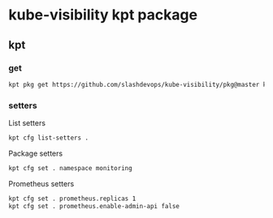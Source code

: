 # kube-visibility kpt package

## kpt

### get

```bash
kpt pkg get https://github.com/slashdevops/kube-visibility/pkg@master kube-visibility
```

### setters

List setters

```bash
kpt cfg list-setters .
```

Package setters

```bash
kpt cfg set . namespace monitoring
```

Prometheus setters

```bash
kpt cfg set . prometheus.replicas 1
kpt cfg set . prometheus.enable-admin-api false
```